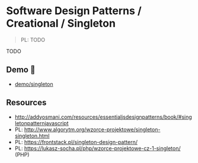 # Software Design Patterns / Creational / Singleton

> PL: TODO

TODO

## Demo 🎉

* <a href="./demo/singleton/">demo/singleton</a>

## Resources

* <http://addyosmani.com/resources/essentialjsdesignpatterns/book/#singletonpatternjavascript>
* PL: <http://www.algorytm.org/wzorce-projektowe/singleton-singleton.html>
* PL: <https://frontstack.pl/singleton-design-pattern/>
* PL: <https://lukasz-socha.pl/php/wzorce-projektowe-cz-1-singleton/> (PHP)
